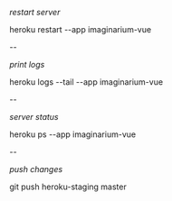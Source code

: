  *restart server*
 
 heroku restart --app imaginarium-vue
 
 --
 
 *print logs*
 
 heroku logs --tail --app imaginarium-vue 
 
 --
 
 *server status*
 
 heroku ps --app imaginarium-vue 
 
 --
 
 *push changes*
 
 git push heroku-staging master  